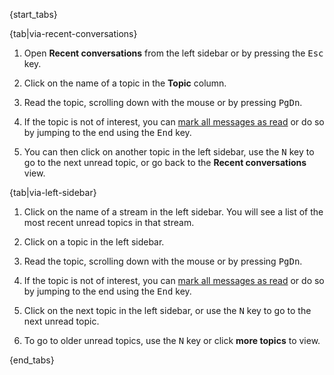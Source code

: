 {start_tabs}

{tab|via-recent-conversations}

1. Open **Recent conversations** from the left sidebar or by pressing the
   <kbd>Esc</kbd> key.

1. Click on the name of a topic in the **Topic** column.

1. Read the topic, scrolling down with the mouse or by pressing
   <kbd>PgDn</kbd>.

1. If the topic is not of interest, you can
   [mark all messages as read](/help/marking-messages-as-read) or
   do so by jumping to the end using the <kbd>End</kbd> key.

1. You can then click on another topic in the left sidebar, use the
   <kbd>N</kbd> key to go to the next unread topic, or go back to the
   **Recent conversations** view.

{tab|via-left-sidebar}

1. Click on the name of a stream in the left sidebar. You will see a
   list of the most recent unread topics in that stream.

1. Click on a topic in the left sidebar.

1. Read the topic, scrolling down with the mouse or by pressing
   <kbd>PgDn</kbd>.

1. If the topic is not of interest, you can
   [mark all messages as read](/help/marking-messages-as-read) or do
   so by jumping to the end using the <kbd>End</kbd> key.

1. Click on the next topic in the left sidebar, or use the <kbd>N</kbd>
   key to go to the next unread topic.

1. To go to older unread topics, use the <kbd>N</kbd> key or click
   **more topics** to view.

{end_tabs}
